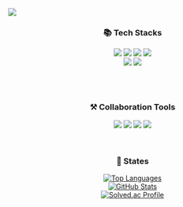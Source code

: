 <img src="https://capsule-render.vercel.app/api?type=venom&color=auto&height=300&section=header&text=I'm%20Junseo&fontSize=90" align="center">

<h3 align="center">📚 Tech Stacks</h3>
<p align="center">
<img src="https://img.shields.io/badge/React-20232A?style=for-the-badge&logo=react&logoColor=61DAFB"/>
<img src="https://img.shields.io/badge/HTML-239120?style=for-the-badge&logo=html5&logoColor=white"/>
<img src="https://img.shields.io/badge/CSS-239120?&style=for-the-badge&logo=css3&logoColor=white"/>
<img src="https://img.shields.io/badge/JavaScript-F7DF1E?style=for-the-badge&logo=JavaScript&logoColor=white"/>
<br>
<img src="https://img.shields.io/badge/C-00599C?style=for-the-badge&logo=c&logoColor=white"/>
<img src="https://img.shields.io/badge/C%2B%2B-00599C?style=for-the-badge&logo=c%2B%2B&logoColor=white"/>
</p>

<br>
<br>
<h3 align="center">⚒ Collaboration Tools</h3>
<p align="center">
<img src="https://img.shields.io/badge/GIT-E44C30?style=for-the-badge&logo=git&logoColor=white"/>
<img src="https://img.shields.io/badge/GitHub-100000?style=for-the-badge&logo=github&logoColor=white"/>
<img src="https://img.shields.io/badge/Notion-000000?style=for-the-badge&logo=notion&logoColor=white"/>
<img src="https://img.shields.io/badge/Figma-F24E1E?style=for-the-badge&logo=figma&logoColor=white"/>
</p>

<br>
<h3 align="center">👀 States</h3>
<p align="center">
  <a href="https://github.com/oesnuj">
    <img src="https://github-readme-stats.vercel.app/api/top-langs/?username=oesnuj" alt="Top Languages">
  </a>
  <br>
  <a href="https://github.com/oesnuj">
    <img src="https://github-readme-stats.vercel.app/api?username=oesnuj&show_icons=true&bg_color=00000000" alt="GitHub Stats">
  </a>
  <br>
  <a href="https://solved.ac/oesnuj">
    <img src="http://mazassumnida.wtf/api/v2/generate_badge?boj=oesnuj" alt="Solved.ac Profile">
  </a>
</p>

<!--
**oesnuj/oesnuj** is a ✨ _special_ ✨ repository because its `README.md` (this file) appears on your GitHub profile.

Here are some ideas to get you started:

- 🔭 I’m currently working on ...
- 🌱 I’m currently learning ...
- 👯 I’m looking to collaborate on ...
- 🤔 I’m looking for help with ...
- 💬 Ask me about ...
- 📫 How to reach me: ...
- 😄 Pronouns: ...
- ⚡ Fun fact: ...
-->
